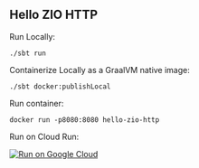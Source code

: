 Hello ZIO HTTP
--------------

Run Locally:
```
./sbt run
```

Containerize Locally as a GraalVM native image:
```
./sbt docker:publishLocal
```

Run container:
```
docker run -p8080:8080 hello-zio-http
```

Run on Cloud Run:

[![Run on Google Cloud](https://deploy.cloud.run/button.svg)](https://deploy.cloud.run)